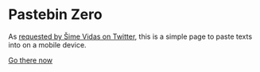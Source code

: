 # Pastebin Zero

As [requested by Šime Vidas on Twitter](https://twitter.com/simevidas/status/1522583936966311937), this is a simple page to paste texts into on a mobile device.

[Go there now](https://codepo8.github.io/pastebinzero)
